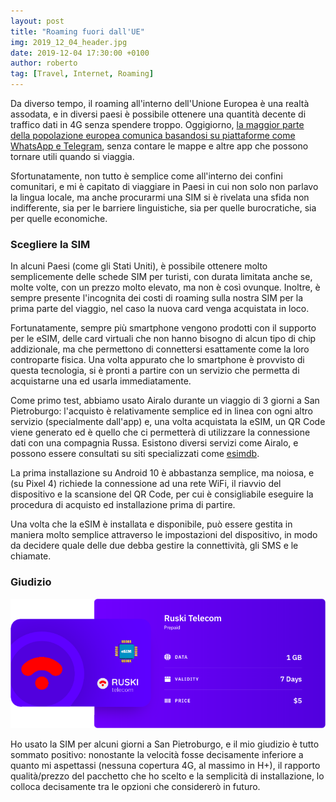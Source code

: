 ```yaml
---
layout: post
title: "Roaming fuori dall'UE"
img: 2019_12_04_header.jpg
date: 2019-12-04 17:30:00 +0100
author: roberto
tag: [Travel, Internet, Roaming]
---
```


Da diverso tempo, il roaming all'interno dell'Unione Europea è una realtà assodata, e in diversi paesi è possibile ottenere una quantità decente di traffico dati in 4G senza spendere troppo. Oggigiorno, [la maggior parte della popolazione europea comunica basandosi su piattaforme come WhatsApp e Telegram](https://www.messengerpeople.com/global-messenger-usage-statistics/), senza contare le mappe e altre app che possono tornare utili quando si viaggia.

Sfortunatamente, non tutto è semplice come all'interno dei confini comunitari, e mi è capitato di viaggiare in Paesi in cui non solo non parlavo la lingua locale, ma anche procurarmi una SIM si è rivelata una sfida non indifferente, sia per le barriere linguistiche, sia per quelle burocratiche, sia per quelle economiche.
  

### Scegliere la SIM
In alcuni Paesi (come gli Stati Uniti), è possibile ottenere molto semplicemente delle schede SIM per turisti, con durata limitata anche se, molte volte, con un prezzo molto elevato, ma non è così ovunque. Inoltre, è sempre presente l'incognita dei costi di roaming sulla nostra SIM per la prima parte del viaggio, nel caso la nuova card venga acquistata in loco.

Fortunatamente, sempre più smartphone vengono prodotti con il supporto per le eSIM, delle card virtuali che non hanno bisogno di alcun tipo di chip addizionale, ma che permettono di connettersi esattamente come la loro controparte fisica. Una volta appurato che lo smartphone è provvisto di questa tecnologia, si è pronti a partire con un servizio che permetta di acquistarne una ed usarla immediatamente.

Come primo test, abbiamo usato Airalo durante un viaggio di 3 giorni a San Pietroburgo: l'acquisto è relativamente semplice ed in linea con ogni altro servizio (specialmente dall'app) e, una volta acquistata la eSIM, un QR Code viene generato ed è quello che ci permetterà di utilizzare la connessione dati con una compagnia Russa. Esistono diversi servizi come Airalo, e possono essere consultati su siti specializzati come [esimdb](https://esimdb.com/).

La prima installazione su Android 10 è abbastanza semplice, ma noiosa, e (su Pixel 4) richiede la connessione ad una rete WiFi, il riavvio del dispositivo e la scansione del QR Code, per cui è consigliabile eseguire la procedura di acquisto ed installazione prima di partire.

Una volta che la eSIM è installata e disponibile, può essere gestita in maniera molto semplice attraverso le impostazioni del dispositivo, in modo da decidere quale delle due debba gestire la connettività, gli SMS e le chiamate.


### Giudizio

![Il pacchetto dati che ho usato per alcuni giorni a San Pietroburgo](../images/2019_12_04_airalo.png)

Ho usato la SIM per alcuni giorni a San Pietroburgo, e il mio giudizio è tutto sommato positivo: nonostante la velocità fosse decisamente inferiore a quanto mi aspettassi (nessuna copertura 4G, al massimo in H+), il rapporto qualità/prezzo del pacchetto che ho scelto e la semplicità di installazione, lo colloca decisamente tra le opzioni che considererò in futuro.